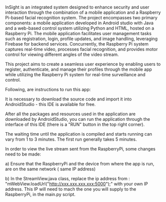 InSight is an integrated system designed to enhance security and user interaction through the combination of a mobile application and a Raspberry Pi-based facial recognition system. The project encompasses two primary components: a mobile application developed in Android studio with Java and a web-based control system utilizing Python and HTML, hosted on a Raspberry Pi. The mobile application facilitates user management tasks such as registration, login, profile updates, and image handling, leveraging Firebase for backend services. Concurrently, the Raspberry Pi system captures real-time video, processes facial recognition, and provides motor control for viewing different angles of the video stream.

This project aims to create a seamless user experience by enabling users to register, authenticate, and manage their profiles through the mobile app while utilizing the Raspberry Pi system for real-time surveillance and control.



Following, are instructions to run this app:

It is necessary to download the source code and import it into AndroidStudio - this IDE is available for free.

After all the packages and resources used in the application are downloaded by AndroidStudio, you can run the application through the interface of this IDE (there is a "RUN" button in the top right corner).

The waiting time until the application is compiled and starts running can vary from 1 to 3 minutes. The first run generally takes 5 minutes.


In order to view the live stream sent from the RaspberryPi, some changes need to be made:

a) Ensure that the RaspberryPi and the device from where the app is run, are on the same network ( same IP address)

b) In the StreamView.java class, replace the ip address from : "mWebView.loadUrl("http://xxx.xxx.xxx.xxx:5000");" with your own IP address. This IP will need to mach the one you will supply to the RaspberryPi, in the main.py script.

